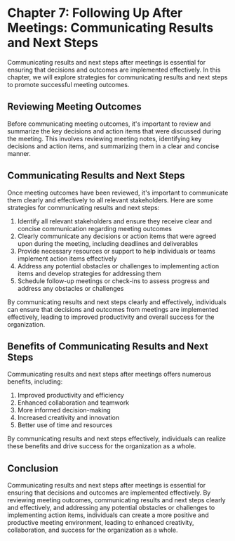 Chapter 7: Following Up After Meetings: Communicating Results and Next Steps
============================================================================

Communicating results and next steps after meetings is essential for ensuring that decisions and outcomes are implemented effectively. In this chapter, we will explore strategies for communicating results and next steps to promote successful meeting outcomes.

Reviewing Meeting Outcomes
--------------------------

Before communicating meeting outcomes, it's important to review and summarize the key decisions and action items that were discussed during the meeting. This involves reviewing meeting notes, identifying key decisions and action items, and summarizing them in a clear and concise manner.

Communicating Results and Next Steps
------------------------------------

Once meeting outcomes have been reviewed, it's important to communicate them clearly and effectively to all relevant stakeholders. Here are some strategies for communicating results and next steps:

1. Identify all relevant stakeholders and ensure they receive clear and concise communication regarding meeting outcomes
2. Clearly communicate any decisions or action items that were agreed upon during the meeting, including deadlines and deliverables
3. Provide necessary resources or support to help individuals or teams implement action items effectively
4. Address any potential obstacles or challenges to implementing action items and develop strategies for addressing them
5. Schedule follow-up meetings or check-ins to assess progress and address any obstacles or challenges

By communicating results and next steps clearly and effectively, individuals can ensure that decisions and outcomes from meetings are implemented effectively, leading to improved productivity and overall success for the organization.

Benefits of Communicating Results and Next Steps
------------------------------------------------

Communicating results and next steps after meetings offers numerous benefits, including:

1. Improved productivity and efficiency
2. Enhanced collaboration and teamwork
3. More informed decision-making
4. Increased creativity and innovation
5. Better use of time and resources

By communicating results and next steps effectively, individuals can realize these benefits and drive success for the organization as a whole.

Conclusion
----------

Communicating results and next steps after meetings is essential for ensuring that decisions and outcomes are implemented effectively. By reviewing meeting outcomes, communicating results and next steps clearly and effectively, and addressing any potential obstacles or challenges to implementing action items, individuals can create a more positive and productive meeting environment, leading to enhanced creativity, collaboration, and success for the organization as a whole.
